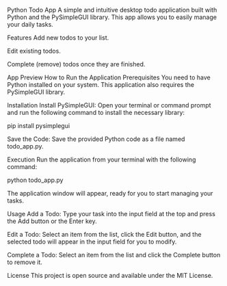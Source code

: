 Python Todo App
A simple and intuitive desktop todo application built with Python and the PySimpleGUI library. This app allows you to easily manage your daily tasks.

Features
Add new todos to your list.

Edit existing todos.

Complete (remove) todos once they are finished.

App Preview
How to Run the Application
Prerequisites
You need to have Python installed on your system. This application also requires the PySimpleGUI library.

Installation
Install PySimpleGUI: Open your terminal or command prompt and run the following command to install the necessary library:

pip install pysimplegui

Save the Code: Save the provided Python code as a file named todo_app.py.

Execution
Run the application from your terminal with the following command:

python todo_app.py

The application window will appear, ready for you to start managing your tasks.

Usage
Add a Todo: Type your task into the input field at the top and press the Add button or the Enter key.

Edit a Todo: Select an item from the list, click the Edit button, and the selected todo will appear in the input field for you to modify.

Complete a Todo: Select an item from the list and click the Complete button to remove it.

License
This project is open source and available under the MIT License.

